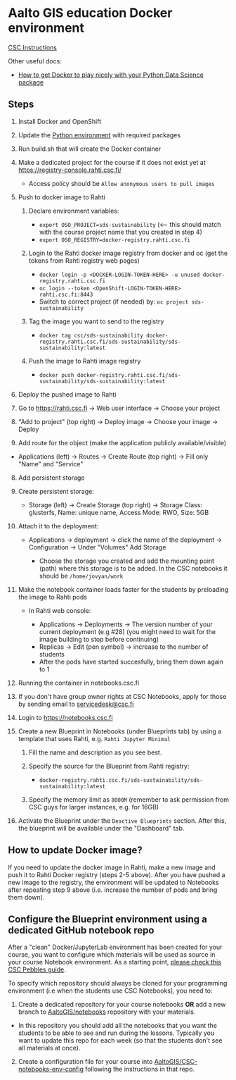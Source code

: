 # Aalto GIS education Docker environment

[CSC Instructions](
https://github.com/csc-training/geocomputing/blob/master/rahti/autogis-course-part1/creating_csc_notebooks_image.md)

Other useful docs:
- [How to get Docker to play nicely with your Python Data Science package](https://medium.com/better-programming/how-to-get-docker-to-play-nicely-with-your-python-data-science-packages-81d16f1080d2)

## Steps

1. Install Docker and OpenShift
2. Update the [Python environment](environment.yml) with required packages
3. Run build.sh that will create the Docker container 
4. Make a dedicated project for the course if it does not exist yet at https://registry-console.rahti.csc.fi/ 
  
   - Access policy should be `Allow anonymous users to pull images`

5. Push to docker image to Rahti
  
   1. Declare environment variables:
      
      - `export OSO_PROJECT=sds-sustainability`  (<-- this should match with the course project name that you created in step 4)
      - `export OSO_REGISTRY=docker-registry.rahti.csc.fi`
      
   2. Login to the Rahti docker image registry from docker and oc (get the tokens from Rahti registry web pages)
   
      - `docker login -p <DOCKER-LOGIN-TOKEN-HERE> -u unused docker-registry.rahti.csc.fi`
      - `oc login --token <OpenShift-LOGIN-TOKEN-HERE> rahti.csc.fi:8443`   
      - Switch to correct project (if needed) by: `oc project sds-sustainability`
      
   3. Tag the image you want to send to the registry
     
      - `docker tag csc/sds-sustainability docker-registry.rahti.csc.fi/sds-sustainability/sds-sustainability:latest`   
 
   4. Push the image to Rahti image registry
   
      - `docker push docker-registry.rahti.csc.fi/sds-sustainability/sds-sustainability:latest`
      
6. Deploy the pushed image to Rahti

  1. Go to https://rahti.csc.fi -> Web user interface -> Choose your project
  2. "Add to project" (top right) -> Deploy image -> Choose your image -> Deploy

7. Add route for the object (make the application publicly available/visible)

  - Applications (left) -> Routes -> Create Route (top right) -> Fill only "Name" and "Service"

8. Add persistent storage 

  1. Create persistent storage:

      - Storage (left) -> Create Storage (top right) -> Storage Class: glusterfs, Name: unique name, Access Mode: RWO, Size: 5GB

  2. Attach it to the deployment: 
     
      - Applications -> deployment -> click the name of the deployment -> Configuration -> Under "Volumes" Add Storage 
        
        - Choose the storage you created and add the mounting point (path) where this storage is to be added. In the CSC notebooks it should be `/home/jovyan/work`  
  
9. Make the notebook container loads faster for the students by preloading the image to Rahti pods

   - In Rahti web console: 
    
     - Applications -> Deployments -> The version number of your current deployment (e.g #28) (you might need to wait for the image building to stop before continuing) 
     - Replicas -> Edit (pen symbol) -> increase to the number of students 
     - After the pods have started succesfully, bring them down again to 1
     
10. Running the container in notebooks.csc.fi

   1. If you don't have group owner rights at CSC Notebooks, apply for those by sending email to servicedesk@csc.fi
   2. Login to https://notebooks.csc.fi
   3. Create a new Blueprint in Notebooks (under Blueprints tab) by using a template that uses Rahti, e.g. `Rahti Jupyter Minimal`
        
        1. Fill the name and description as you see best.
        2. Specify the source for the Blueprint from Rahti registry:
          
           - `docker-registry.rahti.csc.fi/sds-sustainability/sds-sustainability:latest`
           
        3. Specify the memory limit as `8000M` (remember to ask permission from CSC guys for larger instances, e.g. for 16GB)
        
   4. Activate the Blueprint under the `Deactive Blueprints` section. After this, the blueprint will be available under the "Dashboard" tab.
   
## How to update Docker image?

If you need to update the docker image in Rahti, make a new image and push it to Rahti Docker registry (steps 2-5 above).
After you have pushed a new image to the registry, the environment will be updated to Notebooks after repeating step 9 above 
(i.e. increase the number of pods and bring them down).  
   
## Configure the Blueprint environment using a dedicated GitHub notebook repo

After a "clean" Docker/JupyterLab environment has been created for your course, you want to configure which materials will be used
as source in your course Notebook environment. As a starting point, [please check this CSC Pebbles guide](http://cscfi.github.io/pebbles/group_owners_guide.html).

To specify which repository should always be cloned for your programming environment (i.e when the students use CSC Notebooks), you need to:

1. Create a dedicated repository for your course notebooks **OR** add a new branch to [AaltoGIS/notebooks](https://github.com/AaltoGIS/notebooks) repository with your materials.

 - In this repository you should add all the notebooks that you want the students to be able to see and run during the lessons. 
 Typically you want to update this repo for each week (so that the students don't see all materials at once). 
 
2. Create a configuration file for your course into [AaltoGIS/CSC-notebooks-env-config](https://github.com/AaltoGIS/CSC-notebooks-env-config) following the instructions in that repo. 

   

        